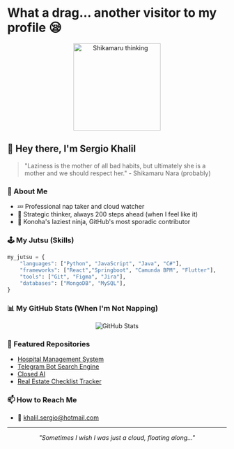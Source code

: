 # What a drag... another visitor to my profile 😪

<div align="center">
  <img src="https://64.media.tumblr.com/dc2fb74e1bedcae221342e3b7fee50f2/tumblr_ona34jBzbT1udozn0o1_500.gif" alt="Shikamaru thinking" width="200"/>
</div>

## 👋 Hey there, I'm Sergio Khalil

> "Laziness is the mother of all bad habits, but ultimately she is a mother and we should respect her." - Shikamaru Nara (probably)

### 🦌 About Me

- 💤 Professional nap taker and cloud watcher
- 🎲 Strategic thinker, always 200 steps ahead (when I feel like it)
- 🍃 Konoha's laziest ninja, GitHub's most sporadic contributor

### 🕹️ My Jutsu (Skills)

```python
my_jutsu = {
    "languages": ["Python", "JavaScript", "Java", "C#"],
    "frameworks": ["React","Springboot", "Camunda BPM", "Flutter"],
    "tools": ["Git", "Figma", "Jira"],
    "databases": ["MongoDB", "MySQL"],
}
```

### 📊 My GitHub Stats (When I'm Not Napping)

<div align="center">
  <img src="https://github-readme-stats.vercel.app/api?username=sergiok10&show_icons=true&theme=dark" alt="GitHub Stats" />
</div>

### 🌟 Featured Repositories

- [Hospital Management System](https://github.com/sergiok10/Hospital-Management-System---HMS)
- [Telegram Bot Search Engine](https://github.com/sergiok10/telegram_bot_search_engine)
- [Closed AI](https://github.com/sergiok10/Closed_AI)
- [Real Estate Checklist Tracker](https://github.com/sergiok10/cs673team1-real-estate-checklist-tracker)

### 📫 How to Reach Me

- 📧 [khalil.sergio@hotmail.com](mailto:khalil.sergio@hotmail.com)

---

<div align="center">
  <i>"Sometimes I wish I was just a cloud, floating along..."</i>
</div>
